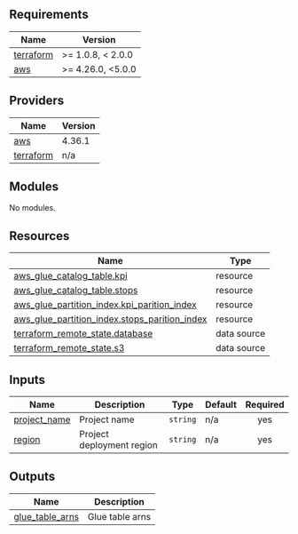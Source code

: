 <!-- BEGIN_TF_DOCS -->
## Requirements

| Name | Version |
|------|---------|
| <a name="requirement_terraform"></a> [terraform](#requirement\_terraform) | >= 1.0.8, < 2.0.0 |
| <a name="requirement_aws"></a> [aws](#requirement\_aws) | >= 4.26.0, <5.0.0 |

## Providers

| Name | Version |
|------|---------|
| <a name="provider_aws"></a> [aws](#provider\_aws) | 4.36.1 |
| <a name="provider_terraform"></a> [terraform](#provider\_terraform) | n/a |

## Modules

No modules.

## Resources

| Name | Type |
|------|------|
| [aws_glue_catalog_table.kpi](https://registry.terraform.io/providers/hashicorp/aws/latest/docs/resources/glue_catalog_table) | resource |
| [aws_glue_catalog_table.stops](https://registry.terraform.io/providers/hashicorp/aws/latest/docs/resources/glue_catalog_table) | resource |
| [aws_glue_partition_index.kpi_parition_index](https://registry.terraform.io/providers/hashicorp/aws/latest/docs/resources/glue_partition_index) | resource |
| [aws_glue_partition_index.stops_parition_index](https://registry.terraform.io/providers/hashicorp/aws/latest/docs/resources/glue_partition_index) | resource |
| [terraform_remote_state.database](https://registry.terraform.io/providers/hashicorp/terraform/latest/docs/data-sources/remote_state) | data source |
| [terraform_remote_state.s3](https://registry.terraform.io/providers/hashicorp/terraform/latest/docs/data-sources/remote_state) | data source |

## Inputs

| Name | Description | Type | Default | Required |
|------|-------------|------|---------|:--------:|
| <a name="input_project_name"></a> [project\_name](#input\_project\_name) | Project name | `string` | n/a | yes |
| <a name="input_region"></a> [region](#input\_region) | Project deployment region | `string` | n/a | yes |

## Outputs

| Name | Description |
|------|-------------|
| <a name="output_glue_table_arns"></a> [glue\_table\_arns](#output\_glue\_table\_arns) | Glue table arns |
<!-- END_TF_DOCS -->
